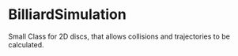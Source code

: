 # BilliardSimulation
Small Class for 2D discs, that allows collisions and trajectories to be calculated.
